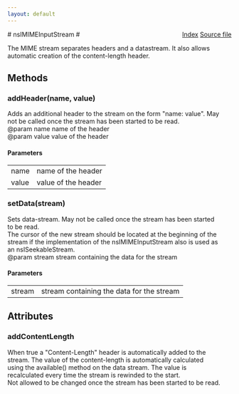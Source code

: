 ```yaml
---
layout: default
---
```

<div class='links' style='float:right'><a href="../index.html">Index</a>
<a href="http://dxr.mozilla.org/mozilla-central/source/netwerk/base/public/nsIMIMEInputStream.idl">Source file</a>
</div>
# nsIMIMEInputStream #
  
The MIME stream separates headers and a datastream. It also allows  
automatic creation of the content-length header.  
  

## Methods ##

### addHeader(name, value) ###
  
Adds an additional header to the stream on the form "name: value". May  
not be called once the stream has been started to be read.  
@param name   name of the header  
@param value  value of the header  
  

#### Parameters ####

<table>

<tr>
<td>name</td>
<td>name of the header  
</td>
</tr>

<tr>
<td>value</td>
<td>value of the header  
</td>
</tr>

</table>

### setData(stream) ###
  
Sets data-stream. May not be called once the stream has been started  
to be read.  
The cursor of the new stream should be located at the beginning of the  
stream if the implementation of the nsIMIMEInputStream also is used as  
an nsISeekableStream.  
@param stream  stream containing the data for the stream  
  

#### Parameters ####

<table>

<tr>
<td>stream</td>
<td>stream containing the data for the stream  
</td>
</tr>

</table>

## Attributes ##

### addContentLength ###
  
When true a "Content-Length" header is automatically added to the  
stream. The value of the content-length is automatically calculated  
using the available() method on the data stream. The value is  
recalculated every time the stream is rewinded to the start.  
Not allowed to be changed once the stream has been started to be read.  
  
